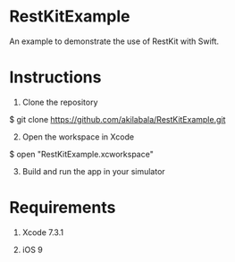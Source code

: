 # RestKitExample
An example to demonstrate the use of RestKit with Swift.

# Instructions

1) Clone the repository

$ git clone https://github.com/akilabala/RestKitExample.git

2) Open the workspace in Xcode

$ open "RestKitExample.xcworkspace"

3) Build and run the app in your simulator

# Requirements

1) Xcode 7.3.1

2) iOS 9
